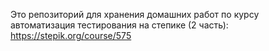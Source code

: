 Это репозиторий для хранения домашних работ по курсу автоматизация тестирования на степике (2 часть): https://stepik.org/course/575
